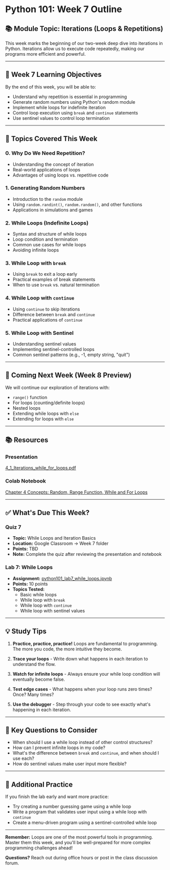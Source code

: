 # Python 101: Week 7 Outline

## 📚 Module Topic: Iterations (Loops & Repetitions)

This week marks the beginning of our two-week deep dive into iterations in Python. Iterations allow us to execute code repeatedly, making our programs more efficient and powerful.

---

## 🎯 Week 7 Learning Objectives

By the end of this week, you will be able to:
- Understand why repetition is essential in programming
- Generate random numbers using Python's random module
- Implement while loops for indefinite iteration
- Control loop execution using `break` and `continue` statements
- Use sentinel values to control loop termination

---

## 📖 Topics Covered This Week

### 0. Why Do We Need Repetition?
- Understanding the concept of iteration
- Real-world applications of loops
- Advantages of using loops vs. repetitive code

### 1. Generating Random Numbers
- Introduction to the `random` module
- Using `random.randint()`, `random.random()`, and other functions
- Applications in simulations and games

### 2. While Loops (Indefinite Loops)
- Syntax and structure of while loops
- Loop condition and termination
- Common use cases for while loops
- Avoiding infinite loops

### 3. While Loop with `break`
- Using `break` to exit a loop early
- Practical examples of break statements
- When to use `break` vs. natural termination

### 4. While Loop with `continue`
- Using `continue` to skip iterations
- Difference between `break` and `continue`
- Practical applications of `continue`

### 5. While Loop with Sentinel
- Understanding sentinel values
- Implementing sentinel-controlled loops
- Common sentinel patterns (e.g., -1, empty string, "quit")

---

## 🔮 Coming Next Week (Week 8 Preview)

We will continue our exploration of iterations with:
- `range()` function
- For loops (counting/definite loops)
- Nested loops
- Extending while loops with `else`
- Extending for loops with `else`

---

## 📚 Resources

### Presentation
[4_1_Iterations_while_for_loops.pdf](https://github.com/sjasthi/python101/blob/main/presentations/4_1_Iterations_while_for_loops.pdf)

### Colab Notebook
[Chapter 4 Concepts: Random, Range Function, While and For Loops](https://github.com/sjasthi/python101/blob/main/ch4_concepts_random_range_function_while_and_for_loops.ipynb)

---

## ✅ What's Due This Week?

### Quiz 7
- **Topic:** While Loops and Iteration Basics
- **Location:** Google Classroom → Week 7 folder
- **Points:** TBD
- **Note:** Complete the quiz after reviewing the presentation and notebook

### Lab 7: While Loops
- **Assignment:** [python101_lab7_while_loops.ipynb](https://github.com/sjasthi/python101/blob/main/Labs/python101_lab7_while_loops.ipynb)
- **Points:** 10 points
- **Topics Tested:**
  - Basic while loops
  - While loop with `break`
  - While loop with `continue`
  - While loop with sentinel values

---

## 💡 Study Tips

1. **Practice, practice, practice!** Loops are fundamental to programming. The more you code, the more intuitive they become.

2. **Trace your loops** - Write down what happens in each iteration to understand the flow.

3. **Watch for infinite loops** - Always ensure your while loop condition will eventually become false.

4. **Test edge cases** - What happens when your loop runs zero times? Once? Many times?

5. **Use the debugger** - Step through your code to see exactly what's happening in each iteration.

---

## 🤔 Key Questions to Consider

- When should I use a while loop instead of other control structures?
- How can I prevent infinite loops in my code?
- What's the difference between `break` and `continue`, and when should I use each?
- How do sentinel values make user input more flexible?

---

## 📝 Additional Practice

If you finish the lab early and want more practice:
- Try creating a number guessing game using a while loop
- Write a program that validates user input using a while loop with `continue`
- Create a menu-driven program using a sentinel-controlled while loop

---

**Remember:** Loops are one of the most powerful tools in programming. Master them this week, and you'll be well-prepared for more complex programming challenges ahead!

**Questions?** Reach out during office hours or post in the class discussion forum.
